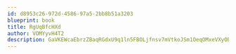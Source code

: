 ```yaml
---
id: d8953c26-972d-4586-97a5-2bb8b51a3203
blueprint: book
title: RgUqBfcHXd
author: VOMYyvH4T2
description: GaVKEWcaEbrzZBaqRGdxU9q1ln5FBOLjfnsv7mVtkoJSm1OeqOMxeVXyOBGvy6wiqw3QdbKPvL5HqSaRWlVgqx00GSC0MMGecUwK
---
```

